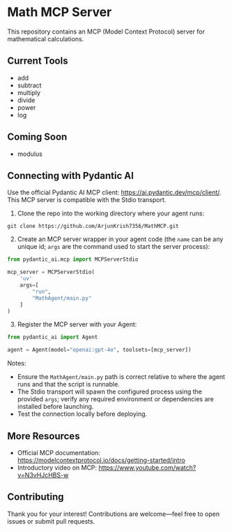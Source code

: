 # Math MCP Server

This repository contains an MCP (Model Context Protocol) server for mathematical calculations.

## Current Tools
- add
- subtract
- multiply
- divide
- power
- log

## Coming Soon
- modulus

## Connecting with Pydantic AI

Use the official Pydantic AI MCP client: https://ai.pydantic.dev/mcp/client/. This MCP server is compatible with the Stdio transport.

1. Clone the repo into the working directory where your agent runs:
```
git clone https://github.com/ArjunKrish7356/MathMCP.git
```

2. Create an MCP server wrapper in your agent code (the `name` can be any unique id; `args` are the command used to start the server process):
```python
from pydantic_ai.mcp import MCPServerStdio

mcp_server = MCPServerStdio(
    'uv'
    args=[
        "run",
        "MathAgent/main.py"
    ]
)
```

3. Register the MCP server with your Agent:
```python
from pydantic_ai import Agent

agent = Agent(model="openai:gpt-4o", toolsets=[mcp_server])
```

Notes:
- Ensure the `MathAgent/main.py` path is correct relative to where the agent runs and that the script is runnable.
- The Stdio transport will spawn the configured process using the provided `args`; verify any required environment or dependencies are installed before launching.
- Test the connection locally before deploying.

## More Resources
- Official MCP documentation: https://modelcontextprotocol.io/docs/getting-started/intro  
- Introductory video on MCP: https://www.youtube.com/watch?v=N3vHJcHBS-w

## Contributing

Thank you for your interest! Contributions are welcome—feel free to open issues or submit pull requests.




